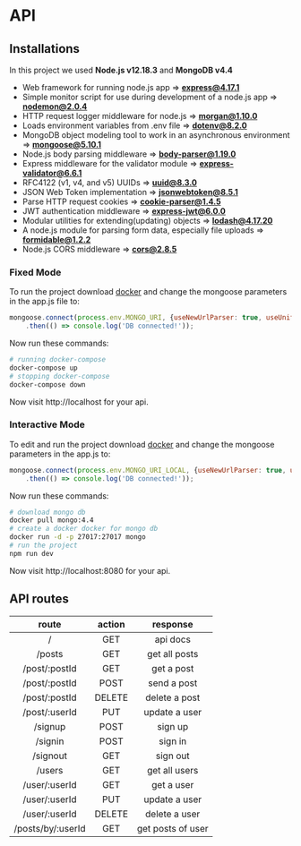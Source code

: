 # API
## Installations
In this project we used **Node.js v12.18.3** and **MongoDB v4.4**
- Web framework for running node.js app => **express@4.17.1**
- Simple monitor script for use during development of a node.js app => **nodemon@2.0.4**
- HTTP request logger middleware for node.js => **morgan@1.10.0**
- Loads environment variables from .env file => **dotenv@8.2.0**
- MongoDB object modeling tool to work in an asynchronous environment => **mongoose@5.10.1**
- Node.js body parsing middleware => **body-parser@1.19.0**
- Express middleware for the validator module => **express-validator@6.6.1**
- RFC4122 (v1, v4, and v5) UUIDs => **uuid@8.3.0**
- JSON Web Token implementation => **jsonwebtoken@8.5.1**
- Parse HTTP request cookies => **cookie-parser@1.4.5**
- JWT authentication middleware => **express-jwt@6.0.0**
- Modular utilities for extending(updating) objects => **lodash@4.17.20**
- A node.js module for parsing form data, especially file uploads => **formidable@1.2.2**
- Node.js CORS middleware => **cors@2.8.5**
### Fixed Mode
To run the project download [docker](https://docs.docker.com/engine/install/) and change the mongoose parameters in the app.js file to:
```javascript
mongoose.connect(process.env.MONGO_URI, {useNewUrlParser: true, useUnifiedTopology: true})
    .then(() => console.log('DB connected!'));
```
Now run these commands:
```bash
# running docker-compose
docker-compose up
# stopping docker-compose
docker-compose down
```
Now visit http://localhost for your api. 
### Interactive Mode
To edit and run the project download [docker](https://docs.docker.com/engine/install/) and change the mongoose parameters in the app.js to:
```javascript
mongoose.connect(process.env.MONGO_URI_LOCAL, {useNewUrlParser: true, useUnifiedTopology: true})
    .then(() => console.log('DB connected!'));
```
Now run these commands:
```bash
# download mongo db
docker pull mongo:4.4
# create a docker docker for mongo db
docker run -d -p 27017:27017 mongo
# run the project
npm run dev
```
Now visit http://localhost:8080 for your api.
## API routes
|      route      | action |      response     |
|:---------------:|:------:|:-----------------:|
|        /        |   GET  |      api docs     |
|     /posts      |   GET  |   get all posts   |
|  /post/:postId  |   GET  |     get a post    |
|  /post/:postId  |  POST  |    send a post    |
|  /post/:postId  | DELETE |   delete a post   |
|  /post/:userId  |   PUT  |   update a user   |
|     /signup     |  POST  |      sign up      |
|     /signin     |  POST  |      sign in      |
|    /signout     |   GET  |      sign out     |
|      /users     |   GET  |   get all users   |
|  /user/:userId  |   GET  |     get a user    |
|  /user/:userId  |   PUT  |   update a user   |
|  /user/:userId  | DELETE |   delete a user   |
|/posts/by/:userId|   GET  | get posts of user |